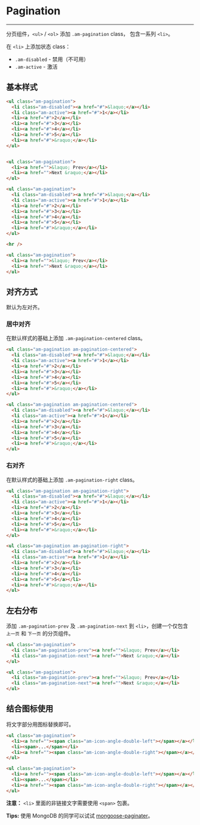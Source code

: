 # Pagination
---

分页组件，`<ul>` / `<ol>` 添加 `.am-pagination` class， 包含一系列 `<li>`。

在 `<li>` 上添加状态 class：

- `.am-disabled` - 禁用（不可用）
- `.am-active` - 激活

## 基本样式

`````html
<ul class="am-pagination">
  <li class="am-disabled"><a href="#">&laquo;</a></li>
  <li class="am-active"><a href="#">1</a></li>
  <li><a href="#">2</a></li>
  <li><a href="#">3</a></li>
  <li><a href="#">4</a></li>
  <li><a href="#">5</a></li>
  <li><a href="#">&raquo;</a></li>
</ul>


<ul class="am-pagination">
  <li><a href="">&laquo; Prev</a></li>
  <li><a href="">Next &raquo;</a></li>
</ul>
`````

```html
<ul class="am-pagination">
  <li class="am-disabled"><a href="#">&laquo;</a></li>
  <li class="am-active"><a href="#">1</a></li>
  <li><a href="#">2</a></li>
  <li><a href="#">3</a></li>
  <li><a href="#">4</a></li>
  <li><a href="#">5</a></li>
  <li><a href="#">&raquo;</a></li>
</ul>

<hr />

<ul class="am-pagination">
  <li><a href="">&laquo; Prev</a></li>
  <li><a href="">Next &raquo;</a></li>
</ul>
```

## 对齐方式

默认为左对齐。

### 居中对齐

在默认样式的基础上添加 `.am-pagination-centered` class。

`````html
<ul class="am-pagination am-pagination-centered">
  <li class="am-disabled"><a href="#">&laquo;</a></li>
  <li class="am-active"><a href="#">1</a></li>
  <li><a href="#">2</a></li>
  <li><a href="#">3</a></li>
  <li><a href="#">4</a></li>
  <li><a href="#">5</a></li>
  <li><a href="#">&raquo;</a></li>
</ul>
`````
```html
<ul class="am-pagination am-pagination-centered">
  <li class="am-disabled"><a href="#">&laquo;</a></li>
  <li class="am-active"><a href="#">1</a></li>
  <li><a href="#">2</a></li>
  <li><a href="#">3</a></li>
  <li><a href="#">4</a></li>
  <li><a href="#">5</a></li>
  <li><a href="#">&raquo;</a></li>
</ul>
```

### 右对齐

在默认样式的基础上添加 `.am-pagination-right` class。

`````html
<ul class="am-pagination am-pagination-right">
  <li class="am-disabled"><a href="#">&laquo;</a></li>
  <li class="am-active"><a href="#">1</a></li>
  <li><a href="#">2</a></li>
  <li><a href="#">3</a></li>
  <li><a href="#">4</a></li>
  <li><a href="#">5</a></li>
  <li><a href="#">&raquo;</a></li>
</ul>
`````
```html
<ul class="am-pagination am-pagination-right">
  <li class="am-disabled"><a href="#">&laquo;</a></li>
  <li class="am-active"><a href="#">1</a></li>
  <li><a href="#">2</a></li>
  <li><a href="#">3</a></li>
  <li><a href="#">4</a></li>
  <li><a href="#">5</a></li>
  <li><a href="#">&raquo;</a></li>
</ul>
```

## 左右分布

添加 `.am-pagination-prev` 及 `.am-pagination-next` 到 `<li>`，创建一个仅包含 `上一页` 和 `下一页` 的分页组件。

`````html
<ul class="am-pagination">
  <li class="am-pagination-prev"><a href="">&laquo; Prev</a></li>
  <li class="am-pagination-next"><a href="">Next &raquo;</a></li>
</ul>
`````

```html
<ul class="am-pagination">
  <li class="am-pagination-prev"><a href="">&laquo; Prev</a></li>
  <li class="am-pagination-next"><a href="">Next &raquo;</a></li>
</ul>
```

## 结合图标使用

将文字部分用图标替换即可。

`````html
<ul class="am-pagination">
  <li><a href=""><span class="am-icon-angle-double-left"></span></a></li>
  <li><span>...</span></li>
  <li><a href=""><span class="am-icon-angle-double-right"></span></a></li>
</ul>
`````
```html
<ul class="am-pagination">
  <li><a href=""><span class="am-icon-angle-double-left"></span></a></li>
  <li><span>...</span></li>
  <li><a href=""><span class="am-icon-angle-double-right"></span></a></li>
</ul>
```

__注意：__ `<li>` 里面的非链接文字需要使用 `<span>` 包裹。

__Tips:__ 使用 MongoDB 的同学可以试试 [mongoose-paginater](https://www.npmjs.org/package/mongoose-paginater)。
